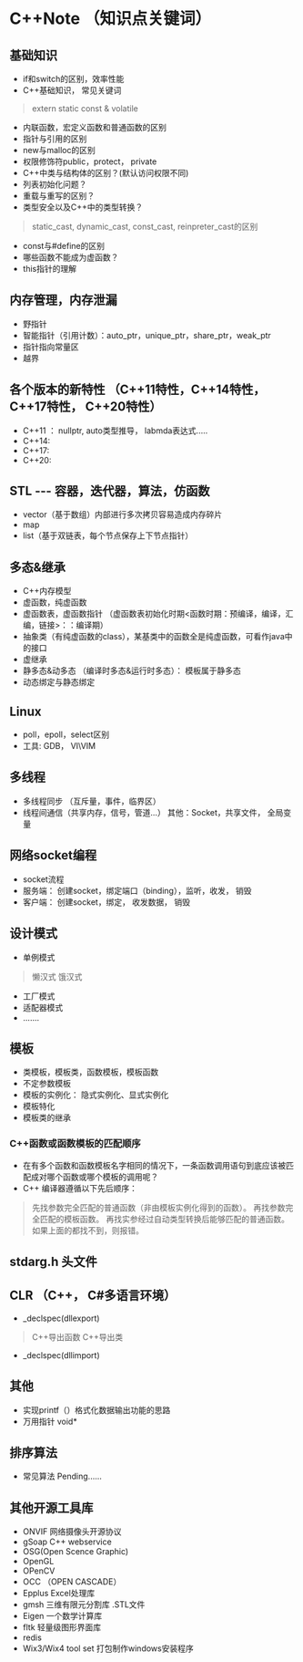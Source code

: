 # C++Note  （知识点关键词）
## 基础知识
- if和switch的区别，效率性能
- C++基础知识， 常见关键词
> extern
> static
> const & volatile
- 内联函数，宏定义函数和普通函数的区别
- 指针与引用的区别
- new与malloc的区别
- 权限修饰符public，protect， private
- C++中类与结构体的区别？(默认访问权限不同)
- 列表初始化问题？
- 重载与重写的区别？
- 类型安全以及C++中的类型转换？
> static_cast, dynamic_cast, const_cast, reinpreter_cast的区别
- const与#define的区别
- 哪些函数不能成为虚函数？
- this指针的理解
## 内存管理，内存泄漏
- 野指针
- 智能指针（引用计数）：auto_ptr，unique_ptr，share_ptr，weak_ptr
- 指针指向常量区
- 越界
## 各个版本的新特性 （C++11特性，C++14特性，C++17特性， C++20特性）
- C++11 ： nullptr, auto类型推导， labmda表达式.....
- C++14:
- C++17:
- C++20:
## STL --- 容器，迭代器，算法，仿函数
- vector（基于数组）内部进行多次拷贝容易造成内存碎片
- map
- list（基于双链表，每个节点保存上下节点指针）
## 多态&继承
- C++内存模型
- 虚函数，纯虚函数
- 虚函数表，虚函数指针 （虚函数表初始化时期<函数时期：预编译，编译，汇编，链接>：：编译期）
- 抽象类（有纯虚函数的class），某基类中的函数全是纯虚函数，可看作java中的接口
- 虚继承
- 静多态&动多态 （编译时多态&运行时多态）： 模板属于静多态
- 动态绑定与静态绑定
## Linux
- poll，epoll，select区别
- 工具: GDB， VI\VIM
## 多线程
- 多线程同步 （互斥量，事件，临界区）
- 线程间通信（共享内存，信号，管道...） 其他：Socket，共享文件， 全局变量
## 网络socket编程
- socket流程
- 服务端： 创建socket，绑定端口（binding），监听，收发， 销毁
- 客户端： 创建socket，绑定， 收发数据， 销毁

## 设计模式
- 单例模式
> 懒汉式
> 饿汉式
- 工厂模式
- 适配器模式
- .......
## 模板
- 类模板，模板类，函数模板，模板函数
- 不定参数模板
- 模板的实例化： 隐式实例化、显式实例化
- 模板特化
- 模板类的继承
### C++函数或函数模板的匹配顺序

- 在有多个函数和函数模板名字相同的情况下，一条函数调用语句到底应该被匹配成对哪个函数或哪个模板的调用呢？ 
- C++ 编译器遵循以下先后顺序：
>  先找参数完全匹配的普通函数（非由模板实例化得到的函数）。
>  再找参数完全匹配的模板函数。
>  再找实参经过自动类型转换后能够匹配的普通函数。
>  如果上面的都找不到，则报错。
## stdarg.h 头文件

## CLR （C++， C#多语言环境）
- _declspec(dllexport)
>  C++导出函数
>  C++导出类
- _declspec(dllimport)

## 其他
- 实现printf（）格式化数据输出功能的思路
- 万用指针 void*

## 排序算法
- 常见算法  Pending......

## 其他开源工具库
- ONVIF 网络摄像头开源协议
- gSoap C++ webservice
- OSG(Open Scence Graphic)
- OpenGL
- OPenCV
- OCC （OPEN CASCADE）
- Epplus Excel处理库
- gmsh 三维有限元分割库 .STL文件
- Eigen 一个数学计算库
- fltk 轻量级图形界面库
- redis
- Wix3/Wix4 tool set 打包制作windows安装程序
